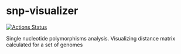 # snp-visualizer
[![Actions Status](https://github.com/zuevval/snp-visualizer/workflows/Python%20CI/badge.svg?branch=develop)](https://github.com/zuevval/snp-visualizer/actions)

Single nucleotide polymorphisms analysis. Visualizing distance matrix calculated for a set of genomes
